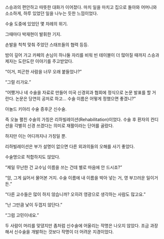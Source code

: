 스승과의 편안하고 따뜻한 대화가 이어졌다. 마치 일을 마치고 집으로 돌아와 어머니와 소소하게, 하루 있었던 일을 나누는 듯한 느낌이었다.

수술 도중에 있었던 몇 차례의 위기.

그때마다 박재현이 발휘한 기지.

손발을 척척 맞춰 주었던 스태프들의 협력 등등.

밤이 깊어 가고 카페의 손님이 하나둘 자리를 비워 빈 테이블이 더 많아질 때까지 스승과 제자는 도란도란 이야기를 주고받았다.

“이거, 피곤한 사람을 너무 오래 붙들었나?”

“그럴 리가요.”

“어쨌거나 네 수술을 자료로 만들어 미국 신경외과 협회에 정식으로 논문 발표를 할 거란다. 논문은 당연히 공저로 하고… 수술 이름은 어떻게 정했으면 좋겠니?”

아놀드 키아리 수술 증후군 신수술.

즉 오늘 펼친 수술의 가칭은 리하빌레이션(Rehabilitation)이었다. 수술 후 환자의 컨디션을 각별히 신경 쓰겠다는 의미로 재활이라는 단어를 골랐다.

하지만 이는 어디까지나 가칭일 뿐.

리하빌레이션은 부가 설명이 없으면 다른 외과의들의 오해를 사기 좋았다.

수술명으로 적합하지도 않았다.

“제일 무난한 건 교수님 이름을 쓰는 건데 별로 마음에 안 드시죠?”

“암, 그게 싫어서 물어본 거지. 수술 이름에 내 이름을 박아 넣는 거, 영 부끄러운 일이거든.”

“다른 교수들은 많이 하지 않습니까? 오히려 영광으로 생각하는 사람도 많고요.”

“난 그만큼 낯이 두껍지 않단다.”

“그럼 고민이네요.”

두 사람이 머리를 맞댔지만 좀처럼 신수술에 어울리는 작명은 나오지 않았다. 조금 과장해서 신수술을 개발하는 것보다 작명이 더 어려운 지경이었다.